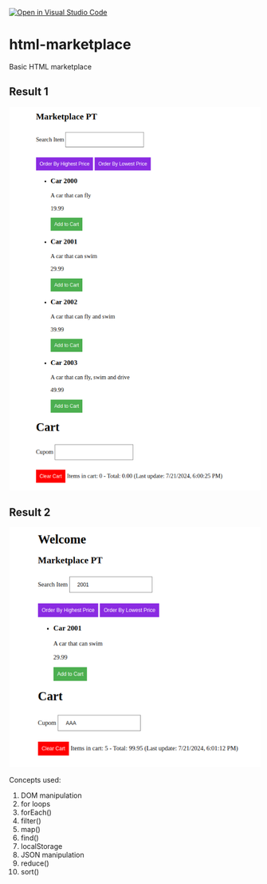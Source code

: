 [![Open in Visual Studio Code](https://classroom.github.com/assets/open-in-vscode-2e0aaae1b6195c2367325f4f02e2d04e9abb55f0b24a779b69b11b9e10269abc.svg)](https://classroom.github.com/online_ide?assignment_repo_id=15477533&assignment_repo_type=AssignmentRepo)
# html-marketplace

Basic HTML marketplace

## Result 1

![result](./images/result.png)

## Result 2

![result](./images/image.png)

Concepts used:

1. DOM manipulation
2. for loops
3. forEach()
4. filter()
5. map()
6. find()
7. localStorage
8. JSON manipulation
9. reduce()
10. sort()
